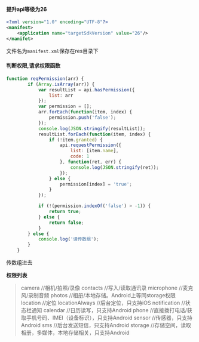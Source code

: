 #### 提升api等级为26

```xml
<?xml version="1.0" encoding="UTF-8"?>
<manifest>
    <application name="targetSdkVersion" value="26"/>
</manifet>
```

文件名为`manifest.xml`保存在res目录下



#### 判断权限,请求权限函数

```js
function reqPermission(arr) {
        if (Array.isArray(arr)) {
            var resultList = api.hasPermission({
                list: arr
            });
            var permission = [];
            arr.forEach(function(item, index) {
                permission.push('false');
            });
            console.log(JSON.stringify(resultList));
            resultList.forEach(function(item, index) {
                if (!item.granted) {
                    api.requestPermission({
                        list: [item.name],
                        code: 1
                    }, function(ret, err) {
                        console.log(JSON.stringify(ret));
                    });
                } else {
                    permission[index] = 'true';
                }
            });

            if (!(permission.indexOf('false') > -1)) {
                return true;
            } else {
                return false;
            }
        } else {
            console.log('请传数组');
        }
    }
```

传数组进去

**权限列表**

> camera               //相机/拍照/录像
> contacts             //写入/读取通讯录
> microphone           //麦克风/录制音频
> photos               //相册/本地存储。Android上等同storage权限
> location             //定位
> locationAlways       //后台定位，只支持iOS
> notification         //状态栏通知
> calendar             //日历读写，只支持Android
> phone                //直接拨打电话/获取手机号码、IMEI（设备标识），只支持Android
> sensor               //传感器，只支持Android
> sms                  //后台发送短信，只支持Android
> storage              //存储空间，读取相册，多媒体，本地存储相关，只支持Android